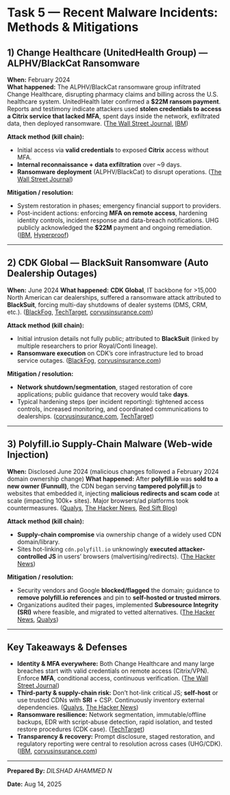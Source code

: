 # Task 5 — Recent Malware Incidents: Methods & Mitigations

## 1) Change Healthcare (UnitedHealth Group) — ALPHV/BlackCat Ransomware

**When:** February 2024  
**What happened:** The ALPHV/BlackCat ransomware group infiltrated Change Healthcare, disrupting pharmacy claims and billing across the U.S. healthcare system. UnitedHealth later confirmed a **\$22M ransom payment**. Reports and testimony indicate attackers used **stolen credentials to access a Citrix service that lacked MFA**, spent days inside the network, exfiltrated data, then deployed ransomware. ([The Wall Street Journal][1], [IBM][2])

**Attack method (kill chain):**

* Initial access via **valid credentials** to exposed **Citrix** access without MFA.
* **Internal reconnaissance + data exfiltration** over \~9 days.
* **Ransomware deployment** (ALPHV/BlackCat) to disrupt operations. ([The Wall Street Journal][1])

**Mitigation / resolution:**

* System restoration in phases; emergency financial support to providers.
* Post-incident actions: enforcing **MFA on remote access**, hardening identity controls, incident response and data-breach notifications. UHG publicly acknowledged the **\$22M** payment and ongoing remediation. ([IBM][2], [Hyperproof][3])

---

## 2) CDK Global — BlackSuit Ransomware (Auto Dealership Outages)

**When:** June 2024
**What happened:** **CDK Global**, IT backbone for >15,000 North American car dealerships, suffered a ransomware attack attributed to **BlackSuit**, forcing multi-day shutdowns of dealer systems (DMS, CRM, etc.). ([BlackFog][4], [TechTarget][5], [corvusinsurance.com][6])

**Attack method (kill chain):**

* Initial intrusion details not fully public; attributed to **BlackSuit** (linked by multiple researchers to prior Royal/Conti lineage).
* **Ransomware execution** on CDK’s core infrastructure led to broad service outages. ([BlackFog][4], [corvusinsurance.com][6])

**Mitigation / resolution:**

* **Network shutdown/segmentation**, staged restoration of core applications; public guidance that recovery would take **days**.
* Typical hardening steps (per incident reporting): tightened access controls, increased monitoring, and coordinated communications to dealerships. ([corvusinsurance.com][6], [TechTarget][5])

---

## 3) Polyfill.io Supply-Chain Malware (Web-wide Injection)

**When:** Disclosed June 2024 (malicious changes followed a February 2024 domain ownership change)
**What happened:** After **polyfill.io** was **sold to a new owner (Funnull)**, the CDN began serving **tampered polyfill.js** to websites that embedded it, injecting **malicious redirects and scam code** at scale (impacting 100k+ sites). Major browsers/ad platforms took countermeasures. ([Qualys][7], [The Hacker News][8], [Red Sift Blog][9])

**Attack method (kill chain):**

* **Supply-chain compromise** via ownership change of a widely used CDN domain/library.
* Sites hot-linking `cdn.polyfill.io` unknowingly **executed attacker-controlled JS** in users’ browsers (malvertising/redirects). ([The Hacker News][8])

**Mitigation / resolution:**

* Security vendors and Google **blocked/flagged** the domain; guidance to **remove polyfill.io references** and pin to **self-hosted or trusted mirrors**.
* Organizations audited their pages, implemented **Subresource Integrity (SRI)** where feasible, and migrated to vetted alternatives. ([The Hacker News][8], [Qualys][7])

---

## Key Takeaways & Defenses

* **Identity & MFA everywhere:** Both Change Healthcare and many large breaches start with valid credentials on remote access (Citrix/VPN). Enforce **MFA**, conditional access, continuous verification. ([The Wall Street Journal][1])
* **Third-party & supply-chain risk:** Don’t hot-link critical JS; **self-host** or use trusted CDNs with **SRI** + CSP. Continuously inventory external dependencies. ([Qualys][7], [The Hacker News][8])
* **Ransomware resilience:** Network segmentation, immutable/offline backups, EDR with script-abuse detection, rapid isolation, and tested restore procedures (CDK case). ([TechTarget][5])
* **Transparency & recovery:** Prompt disclosure, staged restoration, and regulatory reporting were central to resolution across cases (UHG/CDK). ([IBM][2], [corvusinsurance.com][6])

---

**Prepared By:** *DILSHAD AHAMMED N*

**Date:** Aug 14, 2025

[1]: https://www.wsj.com/articles/change-healthcare-hack-what-you-need-to-know-45efc28c?utm_source=chatgpt.com "UnitedHealth Hack: What You Need to Know"
[2]: https://www.ibm.com/think/news/change-healthcare-22-million-ransomware-payment?utm_source=chatgpt.com "Change Healthcare discloses USD 22M ransomware payment - IBM"
[3]: https://hyperproof.io/resource/understanding-the-change-healthcare-breach/?utm_source=chatgpt.com "Understanding the Change Healthcare Breach - Hyperproof"
[4]: https://www.blackfog.com/cdk-global-ransomware-attack/?utm_source=chatgpt.com "CDK Global Ransomware: What Happened and How It Impacted ..."
[5]: https://www.techtarget.com/whatis/feature/The-CDK-Global-outage-Explaining-how-it-happened?utm_source=chatgpt.com "The CDK Global outage: Explaining how it happened - TechTarget"
[6]: https://www.corvusinsurance.com/blog/cdk-global-incident-june-2024?utm_source=chatgpt.com "The Impact of the CDK Global Incident | June 2024 - Corvus Insurance"
[7]: https://blog.qualys.com/vulnerabilities-threat-research/2024/06/28/polyfill-io-supply-chain-attack?utm_source=chatgpt.com "Polyfill.io Supply Chain Attack: What You Need to Know - Qualys Blog"
[8]: https://thehackernews.com/2024/06/over-110000-websites-affected-by.html?utm_source=chatgpt.com "Over 110,000 Websites Affected by Hijacked Polyfill Supply Chain ..."
[9]: https://blog.redsift.com/news/understanding-the-polyfill-io-domain-attack/?utm_source=chatgpt.com "Understanding the polyfill.io domain attack - Red Sift Blog"
